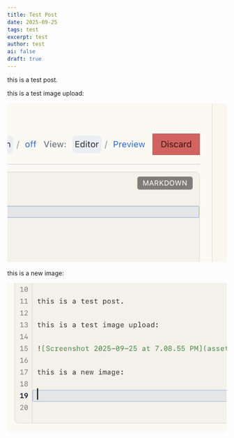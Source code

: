 ```yaml
---
title: Test Post
date: 2025-09-25
tags: test
excerpt: test
author: test
ai: false
draft: true
---
```


this is a test post.

this is a test image upload:

![Screenshot 2025-09-25 at 7.08.55 PM](assets/screenshot-2025-09-25-at-7-08-55-pm-mfzbtexd-58qf.png)

this is a new image:

![Screenshot 2025-09-25 at 7.46.38 PM](assets/screenshot-2025-09-25-at-7-46-38-pm-mfzcl79q-rj13.png)
